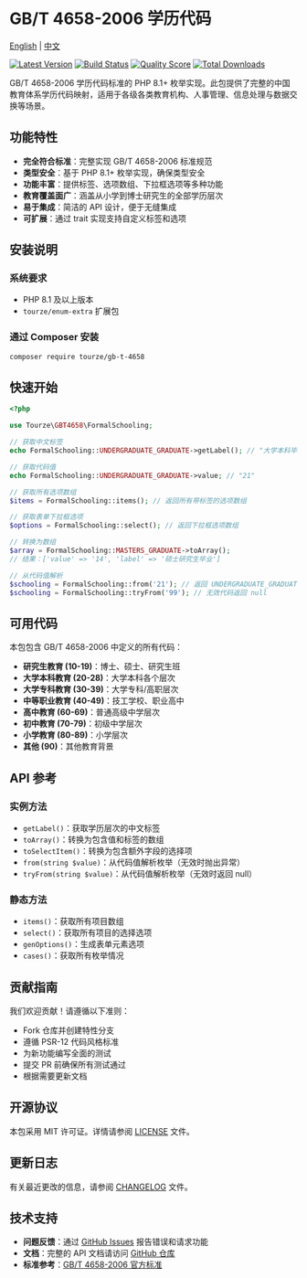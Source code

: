 # GB/T 4658-2006 学历代码

[English](README.md) | [中文](README.zh-CN.md)

[![Latest Version](https://img.shields.io/packagist/v/tourze/gb-t-4658.svg?style=flat-square)](https://packagist.org/packages/tourze/gb-t-4658)
[![Build Status](https://img.shields.io/travis/tourze/gb-t-4658/master.svg?style=flat-square)](https://travis-ci.org/tourze/gb-t-4658)
[![Quality Score](https://img.shields.io/scrutinizer/g/tourze/gb-t-4658.svg?style=flat-square)](https://scrutinizer-ci.com/g/tourze/gb-t-4658)
[![Total Downloads](https://img.shields.io/packagist/dt/tourze/gb-t-4658.svg?style=flat-square)](https://packagist.org/packages/tourze/gb-t-4658)

GB/T 4658-2006 学历代码标准的 PHP 8.1+ 枚举实现。此包提供了完整的中国教育体系学历代码映射，适用于各级各类教育机构、人事管理、信息处理与数据交换等场景。

## 功能特性

- **完全符合标准**：完整实现 GB/T 4658-2006 标准规范
- **类型安全**：基于 PHP 8.1+ 枚举实现，确保类型安全
- **功能丰富**：提供标签、选项数组、下拉框选项等多种功能
- **教育覆盖面广**：涵盖从小学到博士研究生的全部学历层次
- **易于集成**：简洁的 API 设计，便于无缝集成
- **可扩展**：通过 trait 实现支持自定义标签和选项

## 安装说明

### 系统要求

- PHP 8.1 及以上版本
- `tourze/enum-extra` 扩展包

### 通过 Composer 安装

```bash
composer require tourze/gb-t-4658
```

## 快速开始

```php
<?php

use Tourze\GBT4658\FormalSchooling;

// 获取中文标签
echo FormalSchooling::UNDERGRADUATE_GRADUATE->getLabel(); // "大学本科毕业"

// 获取代码值
echo FormalSchooling::UNDERGRADUATE_GRADUATE->value; // "21"

// 获取所有选项数组
$items = FormalSchooling::items(); // 返回所有带标签的选项数组

// 获取表单下拉框选项
$options = FormalSchooling::select(); // 返回下拉框选项数组

// 转换为数组
$array = FormalSchooling::MASTERS_GRADUATE->toArray();
// 结果：['value' => '14', 'label' => '硕士研究生毕业']

// 从代码值解析
$schooling = FormalSchooling::from('21'); // 返回 UNDERGRADUATE_GRADUATE
$schooling = FormalSchooling::tryFrom('99'); // 无效代码返回 null
```

## 可用代码

本包包含 GB/T 4658-2006 中定义的所有代码：

- **研究生教育 (10-19)**：博士、硕士、研究生班
- **大学本科教育 (20-28)**：大学本科各个层次
- **大学专科教育 (30-39)**：大学专科/高职层次
- **中等职业教育 (40-49)**：技工学校、职业高中
- **高中教育 (60-69)**：普通高级中学层次
- **初中教育 (70-79)**：初级中学层次
- **小学教育 (80-89)**：小学层次
- **其他 (90)**：其他教育背景

## API 参考

### 实例方法

- `getLabel()`：获取学历层次的中文标签
- `toArray()`：转换为包含值和标签的数组
- `toSelectItem()`：转换为包含额外字段的选择项
- `from(string $value)`：从代码值解析枚举（无效时抛出异常）
- `tryFrom(string $value)`：从代码值解析枚举（无效时返回 null）

### 静态方法

- `items()`：获取所有项目数组
- `select()`：获取所有项目的选择选项
- `genOptions()`：生成表单元素选项
- `cases()`：获取所有枚举情况

## 贡献指南

我们欢迎贡献！请遵循以下准则：

- Fork 仓库并创建特性分支
- 遵循 PSR-12 代码风格标准
- 为新功能编写全面的测试
- 提交 PR 前确保所有测试通过
- 根据需要更新文档

## 开源协议

本包采用 MIT 许可证。详情请参阅 [LICENSE](LICENSE) 文件。

## 更新日志

有关最近更改的信息，请参阅 [CHANGELOG](CHANGELOG.md) 文件。

## 技术支持

- **问题反馈**：通过 [GitHub Issues](https://github.com/tourze/gb-t-4658/issues) 报告错误和请求功能
- **文档**：完整的 API 文档请访问 [GitHub 仓库](https://github.com/tourze/gb-t-4658)
- **标准参考**：[GB/T 4658-2006 官方标准](https://std.samr.gov.cn/gb/search/gbDetailed?id=71F772D7C819D3A7E05397BE0A0AB82A)
